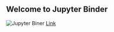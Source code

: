 ## Welcome to Jupyter Binder 


![Jupyter Biner](https://gke.mybinder.org/static/logo.svg?v=f9f0d927b67cc9dc99d788c822ca21c0)
[Link](https://gke.mybinder.org/)

